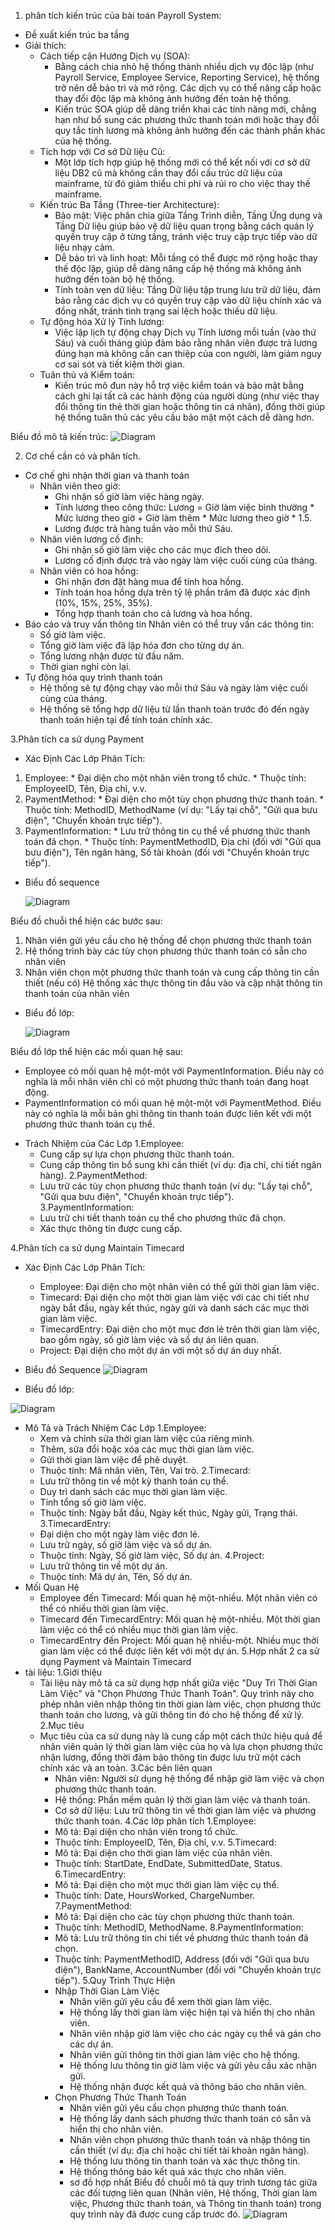 1. phân tích kiến trúc của bài toán Payroll System:
  - Đề xuất kiến trúc ba tầng
  - Giải thích:
    * Cách tiếp cận Hướng Dịch vụ (SOA):
      * Bằng cách chia nhỏ hệ thống thành nhiều dịch vụ độc lập (như Payroll Service, Employee Service, Reporting Service), hệ thống trở nên dễ bảo trì và mở rộng. Các dịch vụ có thể nâng cấp hoặc thay đổi độc lập mà không ảnh hưởng đến toàn hệ thống.
      * Kiến trúc SOA giúp dễ dàng triển khai các tính năng mới, chẳng hạn như bổ sung các phương thức thanh toán mới hoặc thay đổi quy tắc tính lương mà không ảnh hưởng đến các thành phần khác của hệ thống.
    * Tích hợp với Cơ sở Dữ liệu Cũ:
      * Một lớp tích hợp giúp hệ thống mới có thể kết nối với cơ sở dữ liệu DB2 cũ mà không cần thay đổi cấu trúc dữ liệu của mainframe, từ đó giảm thiểu chi phí và rủi ro cho việc thay thế mainframe.
    * Kiến trúc Ba Tầng (Three-tier Architecture):
      * Bảo mật: Việc phân chia giữa Tầng Trình diễn, Tầng Ứng dụng và Tầng Dữ liệu giúp bảo vệ dữ liệu quan trọng bằng cách quản lý quyền truy cập ở từng tầng, tránh việc truy cập trực tiếp vào dữ liệu nhạy cảm.
      * Dễ bảo trì và linh hoạt: Mỗi tầng có thể được mở rộng hoặc thay thế độc lập, giúp dễ dàng nâng cấp hệ thống mà không ảnh hưởng đến toàn bộ hệ thống.
      * Tính toàn vẹn dữ liệu: Tầng Dữ liệu tập trung lưu trữ dữ liệu, đảm bảo rằng các dịch vụ có quyền truy cập vào dữ liệu chính xác và đồng nhất, tránh tình trạng sai lệch hoặc thiếu dữ liệu.
    * Tự động hóa Xử lý Tính lương:
      * Việc lập lịch tự động chạy Dịch vụ Tính lương mỗi tuần (vào thứ Sáu) và cuối tháng giúp đảm bảo rằng nhân viên được trả lương đúng hạn mà không cần can thiệp của con người, làm giảm nguy cơ sai sót và tiết kiệm thời gian.
    * Tuân thủ và Kiểm toán:
      * Kiến trúc mô đun này hỗ trợ việc kiểm toán và bảo mật bằng cách ghi lại tất cả các hành động của người dùng (như việc thay đổi thông tin thẻ thời gian hoặc thông tin cá nhân), đồng thời giúp hệ thống tuân thủ các yêu cầu bảo mật một cách dễ dàng hơn.
   
Biểu đồ mô tả kiến trúc:
![Diagram](https://www.planttext.com/api/plantuml/png/dPI_Qi9G5CRtFCN1fPDB7w282dM8GccGGd48gUI6rfjKaw6KpWukTIobr5I4jbIquD9SEbt9UvmtwKcqQlqRco4XET_vVT_XN99fk7hTzMfNYkBengLkLY6bedXqGAlB3yuWApitARXLWAvp5A_SX3oANlIeDYvTswbCIiUMRaFUGj7aK3B38Oed2_BoYviLc2YASfGUjprEID-67DqgojsAhMgRba445g4SA9FNp9wCMmQBlu4c-vHE3OUXFxTO59oXw8Cglo6BGPVYvXW6lHhvZaY_AZ_n8bdSK6BoXKFPakzyAfn4Yq0s537ek-kI4sq0QXJRcoMcb6HGGD6bUlPmYik5FfoYU5viMHhe3v_wcw0n56sQOpPNGNReLRKnyDsv8OfF6D-ZUA2QHYNxT_v5ya4iQP4VDzduJOSQiIsuzdGEB38pATD01qFw1anZAEkt3-dqqRRD96xRlg-ab4rht7PsOaYIdIJF-q_cXlHxq9OFt3wjEu_EpbqhcIg_Y7ucFm00)

2. Cơ chế cần có và phân tích.
  * Cơ chế ghi nhận thời gian và thanh toán
    * Nhân viên theo giờ:
      * Ghi nhận số giờ làm việc hàng ngày.
      * Tính lương theo công thức: Lương = Giờ làm việc bình thường * Mức lương theo giờ + Giờ làm thêm * Mức lương theo giờ * 1.5.
      * Lương được trả hàng tuần vào mỗi thứ Sáu.
    * Nhân viên lương cố định:
      * Ghi nhận số giờ làm việc cho các mục đích theo dõi.
      * Lương cố định được trả vào ngày làm việc cuối cùng của tháng.
    * Nhân viên có hoa hồng:
      * Ghi nhận đơn đặt hàng mua để tính hoa hồng.
      * Tính toán hoa hồng dựa trên tỷ lệ phần trăm đã được xác định (10%, 15%, 25%, 35%).
      * Tổng hợp thanh toán cho cả lương và hoa hồng.
  * Báo cáo và truy vấn thông tin
    Nhân viên có thể truy vấn các thông tin:
      * Số giờ làm việc.
      * Tổng giờ làm việc đã lập hóa đơn cho từng dự án.
      * Tổng lương nhận được từ đầu năm.
      * Thời gian nghỉ còn lại.
  * Tự động hóa quy trình thanh toán
    * Hệ thống sẽ tự động chạy vào mỗi thứ Sáu và ngày làm việc cuối cùng của tháng.
    * Hệ thống sẽ tổng hợp dữ liệu từ lần thanh toán trước đó đến ngày thanh toán hiện tại để tính toán chính xác.
      
3.Phân tích ca sử dụng Payment
-  Xác Định Các Lớp Phân Tích:

  1. Employee:
    * Đại diện cho một nhân viên trong tổ chức.
    * Thuộc tính: EmployeeID, Tên, Địa chỉ, v.v.
  2. PaymentMethod:
    * Đại diện cho một tùy chọn phương thức thanh toán.
    * Thuộc tính: MethodID, MethodName (ví dụ: "Lấy tại chỗ", "Gửi qua bưu điện", "Chuyển khoản trực tiếp").
  3. PaymentInformation:
    * Lưu trữ thông tin cụ thể về phương thức thanh toán đã chọn.
    * Thuộc tính: PaymentMethodID, Địa chỉ (đối với "Gửi qua bưu điện"), Tên ngân hàng, Số tài khoản (đối với "Chuyển khoản trực tiếp").

- Biểu đồ sequence

  ![Diagram](https://www.planttext.com/api/plantuml/png/fP7DIiD04CVlUOev9X1Ve0SljI08KcZmlWqX6qmdjTq80Gy53r94i7U5L16n85Jmb1myRCbxR9_4IMqfwaPQcrCsa__7_BRHwOPHudcmjmzDbdGy52slTnwu7jJ0vIg_mIOlfiKOVOTEBwx36N8dacCqBUE7WZmQAxyQ978IWwkovxYkyI5rOzjiSpwu4psLlxaW0fLzT06vobvnFhY72w3XMSoWNKnZc8q2bL-j1owF4vLV8fpoI6MFvS0o31OA2CcEBTCWb2bKPnX0p--L3vXWRTPVbAO_bmAnSNKgueKarpNHB5JHGWy-Hh-kigVkx5RbrwoyXo61Bnt-Xg_JpKRb-wBWqDgLXMOn6xudL5FHtEQ_g1pxyW4FPOh-YKnRAXyvCWsElZotmkHm-KxR1RXsD8MS861v1bv-iA5F2I0eOjLxPueQ43Pi5Fm9)
  
 Biểu đồ chuỗi thể hiện các bước sau:

  1. Nhân viên gửi yêu cầu cho hệ thống để chọn phương thức thanh toán
  2. Hệ thống trình bày các tùy chọn phương thức thanh toán có sẵn cho nhân viên
  3. Nhân viên chọn một phương thức thanh toán và cung cấp thông tin cần thiết (nếu có)
  Hệ thống xác thực thông tin đầu vào và cập nhật thông tin thanh toán của nhân viên
  
- Biểu đồ lớp:

  ![Diagram](https://www.planttext.com/api/plantuml/png/lLD1JiCm4Bpx5JvIGJvG8LH4a42Y5L83TzTP6gk94s9R8WBE277g2r0vSk41EGRnZ_m4XwHfd8HmmpVlZdT7C-E9a2IMAl0HzOaGUEPbR_oQPUyStoEippu4aHyc0EVs6CzbpFYoh4kDCIkVwpnz8PXwUVfiTYAI1C3b5AGNkcDysRoM204-K6aqzaRe4LMqZCQMMV1pSv88wcsx1uokhY8CTnAustrVuwQ4-R-YoYqQeKSVksuCGdGtsIpMp6s8Gi7ayAW5uQiP2S0KXr0QAYvdAbX0t9r_bgTFZfPqpPUEHxZdXDccDYU6MmMYfLlNiL69Lf5B9Fm5Fi13TZLCEVdQpFFqrSxJZmkcMQejgnl6tTDgxZ-mQMJMievQwJADE7omh2eRVPqY3NrrmsFKxqYnkgF807R76dM5R07GH8Ug-AJV)
  
 Biểu đồ lớp thể hiện các mối quan hệ sau:
  * Employee có mối quan hệ một-một với PaymentInformation. Điều này có nghĩa là mỗi nhân viên chỉ có một phương thức thanh toán đang hoạt động.
  * PaymentInformation có mối quan hệ một-một với PaymentMethod. Điều này có nghĩa là mỗi bản ghi thông tin thanh toán được liên kết với một phương thức thanh toán cụ thể.
- Trách Nhiệm của Các Lớp
  1.Employee:
    * Cung cấp sự lựa chọn phương thức thanh toán.
    * Cung cấp thông tin bổ sung khi cần thiết (ví dụ: địa chỉ, chi tiết ngân hàng).
  2.PaymentMethod:
    * Lưu trữ các tùy chọn phương thức thanh toán (ví dụ: "Lấy tại chỗ", "Gửi qua bưu điện", "Chuyển khoản trực tiếp").
  3.PaymentInformation:
    * Lưu trữ chi tiết thanh toán cụ thể cho phương thức đã chọn.
    * Xác thực thông tin được cung cấp.

4.Phân tích ca sử dụng Maintain Timecard
- Xác Định Các Lớp Phân Tích:
  * Employee: Đại diện cho một nhân viên có thể gửi thời gian làm việc.
  * Timecard: Đại diện cho một thời gian làm việc với các chi tiết như ngày bắt đầu, ngày kết thúc, ngày gửi và danh sách các mục thời gian làm việc.
  * TimecardEntry: Đại diện cho một mục đơn lẻ trên thời gian làm việc, bao gồm ngày, số giờ làm việc và số dự án liên quan.
  * Project: Đại diện cho một dự án với một số dự án duy nhất.

- Biểu đồ Sequence
![Diagram](https://www.planttext.com/api/plantuml/png/ZLJDQi904BxlKmov-mA2HQgYq5PQzD0UuofkQBAAReIUU_3Ga_JGGobeHGg2eBIz99GUjlWU-oQTtQXKaqWl2SdCzpEpNvBl2xidVCybDXMT7bXL9byv31mvvnROVIYHBZOurEdQN81LKU4G15FXYBVXL0LJl56cWfa7L7xmji7KQqT0Lxv6WIk_eAZ25SX997HvSO1APTzlgo5jL4NNA4HDKw5AI2u7LGGlkj36mWjAZhrD3-Hof0IP4xIQXHivzu6guCq75xNke15N1gPn78GA9WwnNP4qFFoCv1HRmiTj8w20aSd2-V-eMsw_bSXDsNfffv7NyKKdaTnJuJEoyYQ9cd7DMozDcpFeomd5w-4IyU4TtmQVd202CfjL5Oz0o6QZsVIj3-Gu0LVNi48r2mK3unej4j2KTP9KyPZBAbmuYUEdd7Cx3K1sAxt6AKreLpJknIIW77E8tTCkXYWS_ZsSlR543uyAHGMJ4qU3mJAfCOwilS2ibtwYHHEHkFWjYz8Kzr32W4J5XiIOOEqfYeJUtPaAleMs4vYlOeUe8EizDnjuqEKTd7Nas4Hm9aWUMVJFunS0)

- Biểu đồ lớp:

![Diagram](https://www.planttext.com/api/plantuml/png/ZLFBIiD05DtdAovTAT8V259g6wXWAKYA--iqP0QIcPhCb1PnxTeFS575XO8BmLM3gtp9_8apZJQFFkWix-ESSy-zqqqb9bB5aKCYJ5DeZMZ-mc76yW_UWdi7p3kBSKIHtx20k-3BXF6mYCjcO8Pid8XwZ5ES3fZEdeSO6mXoSkh2JB19aGqLwo4F-nJZlk3X9ldW_0lgwTKh3u5GlNgBWUJVFAm8gpOtU4DSz51wg5pmK0Pbz2gGOwf8DImJWpEcoBOn1efLAmbEZHbom4HpdbAohxEdGganKcUFf2BO5rQgRQnJnUYfYuQTgIXeN61SLl0l3IP8QbWCmxMo1a6K_u2dio_8b-NY9iYfZuGMq4EMolC2lrFa8rnuVoMbBZjGhNGFyQ75H4hjNEiwEKTY_QzRU2j4522tPFKRRBSxku_01QbNI-7ilf1rs_OYN5kMlQDpX8dx8PIbCsnJvmXB3Wnmjw4z6gZgZGjpdNsksvrkm2Vs6_y2)
- Mô Tả và Trách Nhiệm Các Lớp
  1.Employee:
    * Xem và chỉnh sửa thời gian làm việc của riêng mình.
    * Thêm, sửa đổi hoặc xóa các mục thời gian làm việc.
    * Gửi thời gian làm việc để phê duyệt.
    * Thuộc tính: Mã nhân viên, Tên, Vai trò.
  2.Timecard:
    * Lưu trữ thông tin về một kỳ thanh toán cụ thể.
    * Duy trì danh sách các mục thời gian làm việc.
    * Tính tổng số giờ làm việc.
    * Thuộc tính: Ngày bắt đầu, Ngày kết thúc, Ngày gửi, Trạng thái.
  3.TimecardEntry:
    * Đại diện cho một ngày làm việc đơn lẻ.
    * Lưu trữ ngày, số giờ làm việc và số dự án.
    * Thuộc tính: Ngày, Số giờ làm việc, Số dự án.
  4.Project:
    * Lưu trữ thông tin về một dự án.
    * Thuộc tính: Mã dự án, Tên, Số dự án.
- Mối Quan Hệ
    * Employee đến Timecard: Mối quan hệ một-nhiều. Một nhân viên có thể có nhiều thời gian làm việc.
    * Timecard đến TimecardEntry: Mối quan hệ một-nhiều. Một thời gian làm việc có thể có nhiều mục thời gian làm việc.
    * TimecardEntry đến Project: Mối quan hệ nhiều-một. Nhiều mục thời gian làm việc có thể được liên kết với một dự án.
5.Hợp nhất 2 ca sử dụng Payment và Maintain Timecard
- tài liệu:
  1.Giới thiệu
   * Tài liệu này mô tả ca sử dụng hợp nhất giữa việc "Duy Trì Thời Gian Làm Việc" và "Chọn Phương Thức Thanh Toán". Quy trình này cho phép nhân viên nhập thông tin thời gian làm việc, chọn phương thức thanh toán cho lương, và gửi thông tin đó cho hệ thống để xử lý.
  2.Mục tiêu
   * Mục tiêu của ca sử dụng này là cung cấp một cách thức hiệu quả để nhân viên quản lý thời gian làm việc của họ và lựa chọn phương thức nhận lương, đồng thời đảm bảo thông tin được lưu trữ một cách chính xác và an toàn.
  3.Các bên liên quan
      * Nhân viên: Người sử dụng hệ thống để nhập giờ làm việc và chọn phương thức thanh toán.
      * Hệ thống: Phần mềm quản lý thời gian làm việc và thanh toán.
      * Cơ sở dữ liệu: Lưu trữ thông tin về thời gian làm việc và phương thức thanh toán.
  4.Các lớp phân tích
    1.Employee:
      * Mô tả: Đại diện cho nhân viên trong tổ chức.
      * Thuộc tính: EmployeeID, Tên, Địa chỉ, v.v.
    5.Timecard:
      * Mô tả: Đại diện cho thời gian làm việc của nhân viên.
      * Thuộc tính: StartDate, EndDate, SubmittedDate, Status.
    6.TimecardEntry:
      * Mô tả: Đại diện cho một mục thời gian làm việc cụ thể.
      * Thuộc tính: Date, HoursWorked, ChargeNumber.
    7.PaymentMethod:
      * Mô tả: Đại diện cho các tùy chọn phương thức thanh toán.
      * Thuộc tính: MethodID, MethodName.
    8.PaymentInformation:
      * Mô tả: Lưu trữ thông tin chi tiết về phương thức thanh toán đã chọn.
      * Thuộc tính: PaymentMethodID, Address (đối với "Gửi qua bưu điện"), BankName, AccountNumber (đối với "Chuyển khoản trực tiếp").
  5.Quy Trình Thực Hiện
      * Nhập Thời Gian Làm Việc
          * Nhân viên gửi yêu cầu để xem thời gian làm việc.
          * Hệ thống lấy thời gian làm việc hiện tại và hiển thị cho nhân viên.
          * Nhân viên nhập giờ làm việc cho các ngày cụ thể và gán cho các dự án.
          * Nhân viên gửi thông tin thời gian làm việc cho hệ thống.
          * Hệ thống lưu thông tin giờ làm việc và gửi yêu cầu xác nhận gửi.
          * Hệ thống nhận được kết quả và thông báo cho nhân viên.
      * Chọn Phương Thức Thanh Toán
          * Nhân viên gửi yêu cầu chọn phương thức thanh toán.
          * Hệ thống lấy danh sách phương thức thanh toán có sẵn và hiển thị cho nhân viên.
          * Nhân viên chọn phương thức thanh toán và nhập thông tin cần thiết (ví dụ: địa chỉ hoặc chi tiết tài khoản ngân hàng).
          * Hệ thống lưu thông tin thanh toán và xác thực thông tin.
          * Hệ thống thông báo kết quả xác thực cho nhân viên.
          - sơ đồ hợp nhất
          Biểu đồ chuỗi mô tả quy trình tương tác giữa các đối tượng liên quan (Nhân viên, Hệ thống, Thời gian làm việc, Phương thức thanh toán, và Thông tin thanh toán) trong quy trình này đã được cung cấp trước đó.
  ![Diagram](https://www.planttext.com/api/plantuml/png/hPL1IiD058RtESMxW1SeH8GksaKH5qNSXPYMp60xZUcaj4jnuK9SU812enInMAZWAbcu6EWzvYREoxIQD4rCnTMGp9ll_VFFFyd9aDi-3_ezmtRum8TJ8fwOTKx5WXcUcg4EzMp6eIdZEwjDPFp8tCm4lfjIgq5jPhN4hA_Mgb8dKtD6rgjroDm4yEgemMR4QWz4o7POuWEhACkK6AQfTCbewMsw0NO3x0Qw6vYcaL8EHySPmJLeo7X9OI8M0JWoUWbWtEq3rp0NOJs4ZRJqz5945Mon1YqPpIT5620uCE0o2gbHmCWhRVioUeQHZ6ygwqljl0PDLNFBahNtXOHTimftkB7TLO_J3A62spmvJU2K_OFJwrMG1kO5LKRbeo121nXkL75nya-7TIMZJmxN0RxG58njNLK-iEyB0Fe2G99kID9zU7GTpVIsJAwPF67ovCRicb5o0RSfxk3geRA2b99BIANs5ECFY7EPi78Jwxzw1YCnqodmKa7R4wjzdwXyGCjEeuXnWK54PUzEMiB-yifX7FzGZNAlTIEu5E40o43Cac_N73aY1EwBDqQCaoxhuD_Y2m00)
  
